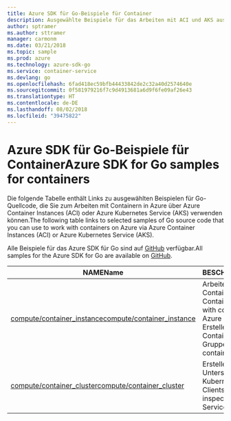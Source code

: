 ```yaml
---
title: Azure SDK für Go-Beispiele für Container
description: Ausgewählte Beispiele für das Arbeiten mit ACI und AKS aus dem Azure SDK für Go
author: sptramer
ms.author: sttramer
manager: carmonm
ms.date: 03/21/2018
ms.topic: sample
ms.prod: azure
ms.technology: azure-sdk-go
ms.service: container-service
ms.devlang: go
ms.openlocfilehash: 6fad418ec59bfb44433842de2c32a40d2574640e
ms.sourcegitcommit: 0f581979216f7c9d4913681a6d9f6fe09af26e43
ms.translationtype: HT
ms.contentlocale: de-DE
ms.lasthandoff: 08/02/2018
ms.locfileid: "39475822"
---
```

# <a name="azure-sdk-for-go-samples-for-containers"></a><span data-ttu-id="beb7f-103">Azure SDK für Go-Beispiele für Container</span><span class="sxs-lookup"><span data-stu-id="beb7f-103">Azure SDK for Go samples for containers</span></span>

<span data-ttu-id="beb7f-104">Die folgende Tabelle enthält Links zu ausgewählten Beispielen für Go-Quellcode, die Sie zum Arbeiten mit Containern in Azure über Azure Container Instances (ACI) oder Azure Kubernetes Service (AKS) verwenden können.</span><span class="sxs-lookup"><span data-stu-id="beb7f-104">The following table links to selected samples of Go source code that you can use to work with containers on Azure via Azure Container Instances (ACI) or Azure Kubernetes Service (AKS).</span></span> 

<span data-ttu-id="beb7f-105">Alle Beispiele für das Azure SDK für Go sind auf [GitHub](https://github.com/Azure-Samples/azure-sdk-for-go-samples) verfügbar.</span><span class="sxs-lookup"><span data-stu-id="beb7f-105">All samples for the Azure SDK for Go are available on [GitHub](https://github.com/Azure-Samples/azure-sdk-for-go-samples).</span></span>

| <span data-ttu-id="beb7f-106">NAME</span><span class="sxs-lookup"><span data-stu-id="beb7f-106">Name</span></span> | <span data-ttu-id="beb7f-107">BESCHREIBUNG</span><span class="sxs-lookup"><span data-stu-id="beb7f-107">Description</span></span> |
|------|-------------|
| [<span data-ttu-id="beb7f-108">compute/container_instance</span><span class="sxs-lookup"><span data-stu-id="beb7f-108">compute/container_instance</span></span>](https://github.com/Azure-Samples/azure-sdk-for-go-samples/blob/master/compute/container_instance.go) | <span data-ttu-id="beb7f-109">Arbeiten mit Containergruppen in Azure Container Instances</span><span class="sxs-lookup"><span data-stu-id="beb7f-109">Work with container groups in Azure Container Instances.</span></span> <span data-ttu-id="beb7f-110">Erstellen und Ändern von Containern in einer ACI-Gruppe</span><span class="sxs-lookup"><span data-stu-id="beb7f-110">Create and modify containers in an ACI group.</span></span> |
| [<span data-ttu-id="beb7f-111">compute/container_cluster</span><span class="sxs-lookup"><span data-stu-id="beb7f-111">compute/container_cluster</span></span>](https://github.com/Azure-Samples/azure-sdk-for-go-samples/blob/master/compute/container_cluster.go) | <span data-ttu-id="beb7f-112">Erstellen, Löschen und Untersuchen von Azure Kubernetes Service (AKS)-Clients</span><span class="sxs-lookup"><span data-stu-id="beb7f-112">Create, delete, and inspect Azure Kubernetes Service (AKS) clients.</span></span> |
